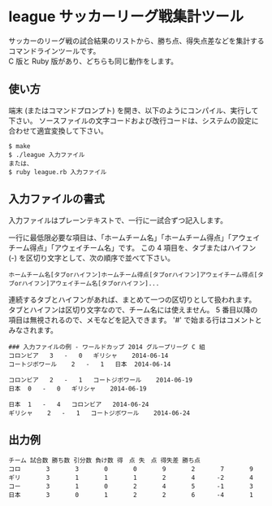 # league サッカーリーグ戦集計ツール
サッカーのリーグ戦の試合結果のリストから、勝ち点、得失点差などを集計するコマンドラインツールです。  
C 版と Ruby 版があり、どちらも同じ動作をします。


## 使い方
端末 (またはコマンドプロンプト) を開き、以下のようにコンパイル、実行して下さい。
ソースファイルの文字コードおよび改行コードは、システムの設定に合わせて適宜変換して下さい。

    $ make
    $ ./league 入力ファイル
    または、
    $ ruby league.rb 入力ファイル


## 入力ファイルの書式
入力ファイルはプレーンテキストで、一行に一試合ずつ記入します。

一行に最低限必要な項目は、「ホームチーム名」「ホームチーム得点」「アウェイチーム得点」「アウェイチーム名」です。
この 4 項目を、タブまたはハイフン (-) を区切り文字として、次の順序で並べて下さい。

    ホームチーム名[タブorハイフン]ホームチーム得点[タブorハイフン]アウェイチーム得点[タブorハイフン]アウェイチーム名[タブorハイフン]...

連続するタブとハイフンがあれば、まとめて一つの区切りとして扱われます。
タブとハイフンは区切り文字なので、チーム名には使えません。
5 番目以降の項目は無視されるので、メモなどを記入できます。
'#' で始まる行はコメントとみなされます。


    ### 入力ファイルの例 - ワールドカップ 2014 グループリーグ C 組
    コロンビア	3	-	0	ギリシャ	2014-06-14
    コートジボワール	2	-	1	日本	2014-06-14
    
    コロンビア	2	-	1	コートジボワール	2014-06-19
    日本	0	-	0	ギリシャ	2014-06-19
    
    日本	1	-	4	コロンビア	2014-06-24
    ギリシャ	2	-	1	コートジボワール	2014-06-24

## 出力例
    チーム	試合数	勝ち数	引分数	負け数	得　点	失　点	得失差	勝ち点
    コロ	     3	     3	     0	     0	     9	     2	     7	     9
    ギリ	     3	     1	     1	     1	     2	     4	    -2	     4
    コー	     3	     1	     0	     2	     4	     5	    -1	     3
    日本	     3	     0	     1	     2	     2	     6	    -4	     1

